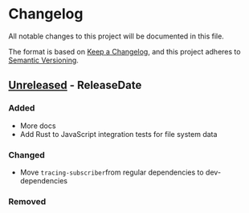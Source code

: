 # Changelog

All notable changes to this project will be documented in this file.

The format is based on [Keep a Changelog](https://keepachangelog.com/en/1.1.0/),
and this project adheres to [Semantic Versioning](https://semver.org/spec/v2.0.0.html).

## [Unreleased] - ReleaseDate

### Added

- More docs
- Add Rust to JavaScript integration tests for file system data

### Changed

- Move `tracing-subscriber`from regular dependencies to dev-dependencies

### Removed

<!-- next-url -->
[Unreleased]: https://github.com/cowlicks/hyperbee/compare/v0.2.0...HEAD
[0.2.0]: https://github.com/cowlicks/hyperbee/releases/tag/v0.2.0
